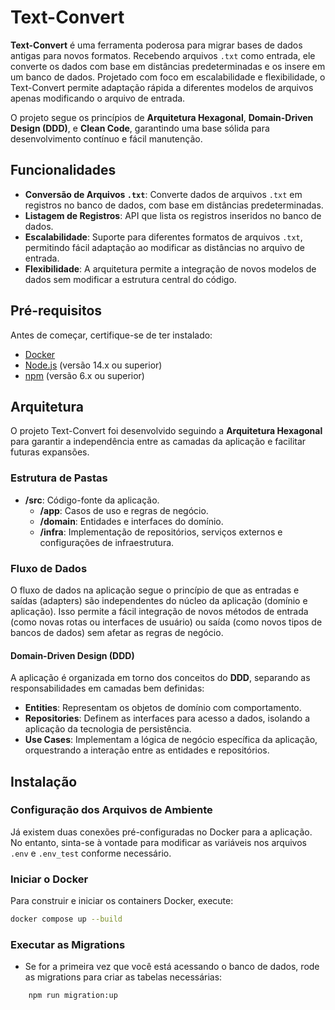 # Text-Convert

**Text-Convert** é uma ferramenta poderosa para migrar bases de dados antigas para novos formatos. Recebendo arquivos `.txt` como entrada, ele converte os dados com base em distâncias predeterminadas e os insere em um banco de dados. Projetado com foco em escalabilidade e flexibilidade, o Text-Convert permite adaptação rápida a diferentes modelos de arquivos apenas modificando o arquivo de entrada.

O projeto segue os princípios de **Arquitetura Hexagonal**, **Domain-Driven Design (DDD)**, e **Clean Code**, garantindo uma base sólida para desenvolvimento contínuo e fácil manutenção.

## Funcionalidades

- **Conversão de Arquivos `.txt`**: Converte dados de arquivos `.txt` em registros no banco de dados, com base em distâncias predeterminadas.
- **Listagem de Registros**: API que lista os registros inseridos no banco de dados.
- **Escalabilidade**: Suporte para diferentes formatos de arquivos `.txt`, permitindo fácil adaptação ao modificar as distâncias no arquivo de entrada.
- **Flexibilidade**: A arquitetura permite a integração de novos modelos de dados sem modificar a estrutura central do código.

## Pré-requisitos

Antes de começar, certifique-se de ter instalado:

- [Docker](https://www.docker.com/get-started)
- [Node.js](https://nodejs.org/) (versão 14.x ou superior)
- [npm](https://www.npmjs.com/) (versão 6.x ou superior)

## Arquitetura

O projeto Text-Convert foi desenvolvido seguindo a **Arquitetura Hexagonal** para garantir a independência entre as camadas da aplicação e facilitar futuras expansões.

### Estrutura de Pastas

- **/src**: Código-fonte da aplicação.
  - **/app**: Casos de uso e regras de negócio.
  - **/domain**: Entidades e interfaces do domínio.
  - **/infra**: Implementação de repositórios, serviços externos e configurações de infraestrutura.

### Fluxo de Dados

O fluxo de dados na aplicação segue o princípio de que as entradas e saídas (adapters) são independentes do núcleo da aplicação (domínio e aplicação). Isso permite a fácil integração de novos métodos de entrada (como novas rotas ou interfaces de usuário) ou saída (como novos tipos de bancos de dados) sem afetar as regras de negócio.

#### Domain-Driven Design (DDD)

A aplicação é organizada em torno dos conceitos do **DDD**, separando as responsabilidades em camadas bem definidas:

- **Entities**: Representam os objetos de domínio com comportamento.
- **Repositories**: Definem as interfaces para acesso a dados, isolando a aplicação da tecnologia de persistência.
- **Use Cases**: Implementam a lógica de negócio específica da aplicação, orquestrando a interação entre as entidades e repositórios.

## Instalação

### Configuração dos Arquivos de Ambiente

Já existem duas conexões pré-configuradas no Docker para a aplicação. No entanto, sinta-se à vontade para modificar as variáveis nos arquivos `.env` e `.env_test` conforme necessário.

### Iniciar o Docker

Para construir e iniciar os containers Docker, execute:

```bash
docker compose up --build
```

### Executar as Migrations
 - Se for a primeira vez que você está acessando o banco de dados, rode as migrations para criar as tabelas necessárias:
```
    npm run migration:up
```
